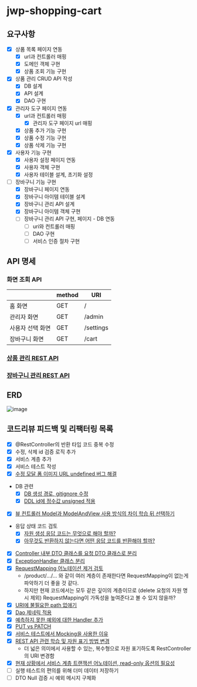 # jwp-shopping-cart

## 요구사항

- [x] 상품 목록 페이지 연동
    - [x] url과 컨트롤러 매핑
    - [x] 도메인 객체 구현
    - [x] 상품 조회 기능 구현

- [x] 상품 관리 CRUD API 작성
    - [x] DB 설계
    - [x] API 설계
    - [x] DAO 구현

- [x] 관리자 도구 페이지 연동
    - [x] url과 컨트롤러 매핑
        - [x] 관리자 도구 페이지 url 매핑
    - [x] 상품 추가 기능 구현
    - [x] 상품 수정 기능 구현
    - [x] 상품 삭제 기능 구현

- [x] 사용자 기능 구현
    - [x] 사용자 설정 페이지 연동
    - [x] 사용자 객체 구현
    - [x] 사용자 테이블 설계, 초기화 설정

- [ ] 장바구니 기능 구현
    - [x] 장바구니 페이지 연동
    - [x] 장바구니 아이템 테이블 설계
    - [x] 장바구니 관리 API 설계
    - [x] 장바구니 아이템 객체 구현
    - [ ] 장바구니 관리 API 구현, 페이지 - DB 연동
        - [ ] uri와 컨트롤러 매핑
        - [ ] DAO 구현
        - [ ] 서비스 인증 절차 구현

## API 명세

### 화면 조회 API

|           | method | URI       |
|-----------|--------|-----------|
| 홈 화면      | GET    | /         |
| 관리자 화면    | GET    | /admin    |
| 사용자 선택 화면 | GET    | /settings |
| 장바구니 화면   | GET    | /cart     |

### [상품 관리 REST API](docs/PRODUCTS_API.md)

### [장바구니 관리 REST API](docs/CART_ITEMS_API.md)

## ERD

![image](https://user-images.githubusercontent.com/97426362/236440197-ab9a1102-6569-45db-9b3e-93a1407ce3ed.png)

## 코드리뷰 피드백 및 리팩터링 목록

- [x] @RestController의 반환 타입 코드 중복 수정
- [x] 수정, 삭제 id 검증 로직 추가
- [x] 서비스 계층 추가
- [x] 서비스 테스트 작성
- [x] [수정 모달 폼 이미지 URL undefined 버그 해결](https://github.com/woowacourse/jwp-shopping-cart/pull/175#discussion_r1178012078)
- DB 관련
    - [x] [DB 생성 경로, gitignore 수정](https://github.com/woowacourse/jwp-shopping-cart/pull/175#discussion_r1178018723)
    - [x] [DDL id에 정수값 unsigned 적용](https://github.com/woowacourse/jwp-shopping-cart/pull/175#discussion_r1178024440)
- [x] [뷰 컨트롤러 Model과 ModelAndView 사용 방식의 차이 학습 뒤 선택하기](https://github.com/woowacourse/jwp-shopping-cart/pull/175#discussion_r1178008480)
- 응답 상태 코드 검토
    - [x] [자원 생성 응답 코드는 무엇으로 해야 할까?](https://github.com/woowacourse/jwp-shopping-cart/pull/175#discussion_r1178009514)
    - [x] [아무것도 반환하지 않는다면 어떤 응답 코드를 반환해야 할까?](https://github.com/woowacourse/jwp-shopping-cart/pull/175#discussion_r1178013053)
- [x] [Controller 내부 DTO 클래스를 요청 DTO 클래스로 분리](https://github.com/woowacourse/jwp-shopping-cart/pull/175#discussion_r1178005150)
- [x] [ExceptionHandler 클래스 분리](https://github.com/woowacourse/jwp-shopping-cart/pull/175#discussion_r1178005150)
- [x] [RequestMapping 어노테이션 제거 검토](https://github.com/woowacourse/jwp-shopping-cart/pull/175#discussion_r1178010139)
    - /product/.../... 와 같이 여러 계층이 존재한다면 RequestMapping이 없는게 파악하기 더 좋을 것 같다.
    - 하지만 현재 코드에서는 모두 같은 깊이의 계층이므로 (delete 요청의 자원 명시 제외) RequestMapping이 가독성을 높여준다고 볼 수 있지 않을까?
- [x] [URI에 불필요한 path 없애기](https://github.com/woowacourse/jwp-shopping-cart/pull/175#discussion_r1178005150)
- [x] [Dao 제네릭 적용](https://github.com/woowacourse/jwp-shopping-cart/pull/175#discussion_r1178016852)
- [x] [예측하지 못한 예외에 대한 Handler 추가](https://github.com/woowacourse/jwp-shopping-cart/pull/175#discussion_r1181092506)
- [x] [PUT vs PATCH](https://github.com/woowacourse/jwp-shopping-cart/pull/175#discussion_r1181092924)
- [x] [서비스 테스트에서 Mocking을 사용한 이유](https://github.com/woowacourse/jwp-shopping-cart/pull/175#discussion_r1181093100)
- [x] [REST API 관련 학습 및 자원 표기 방법 변경](https://github.com/woowacourse/jwp-shopping-cart/pull/175#discussion_r1184665185)
    - 더 넓은 의미에서 사용할 수 있는, 복수형으로 자원 표기하도록 RestController의 URI 변경함
- [x] [현재 상황에서 서비스 계층 트랜잭션 어노테이션, read-only 옵션의 필요성](https://github.com/woowacourse/jwp-shopping-cart/pull/175#discussion_r1181093361)
- [ ] 실행 테스트의 편의를 위해 더미 데이터 저장하기
- [ ] DTO Null 검증 시 예외 메시지 구체화
